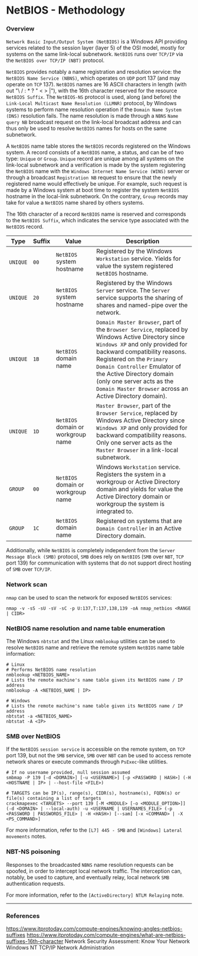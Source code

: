 # NetBIOS - Methodology

### Overview

`Network Basic Input/Output System (NetBIOS)` is a Windows API providing
services related to the session layer (layer 5) of the OSI model, mostly for
systems on the same link-local subnetwork. `NetBIOS` runs over `TCP/IP` via
the `NetBIOS over TCP/IP (NBT)` protocol.

`NetBIOS` provides notably a name registration and resolution service: the
`NetBIOS Name Service (NBNS)`, which operates on `UDP` port 137 (and may
operate on `TCP` 137). `NetBIOS` names are 16 ASCII characters in length (with
out "\ / : * ? " < > |"), with the 16th character reserved for the resource
`NetBIOS Suffix`. The `NetBIOS-NS` protocol is used, along (and before) the
`Link-Local Multicast Name Resolution (LLMNR)` protocol, by Windows systems to
perform name resolution operation if the `Domain Name System (DNS)` resolution
fails. The name resolution is made through a `NBNS` `Name query NB` broadcast
request on the link-local broadcast address and can thus only be used to
resolve `NetBIOS` names for hosts on the same subnetwork.

A `NetBIOS` name table stores the `NetBIOS` records registered on the Windows
system. A record consists of a `NetBIOS` name, a status, and can be of two
type: `Unique` or `Group`. `Unique` record are unique among all systems on the
link-local subnetwork and a verification is made by the system registering the
`NetBIOS` name with the `Windows Internet Name Service (WINS)` server or
through a broadcast `Registration NB` request to ensure that the newly
registered name would effectively be unique. For example, such request is made
by a Windows system at boot time to register the system `NetBIOS` hostname in
the local-link subnetwork. On the contrary, `Group` records may take for value
a `NetBIOS` name shared by others systems.

The 16th character of a record `NetBIOS` name is reserved and corresponds to
the `NetBIOS Suffix`, which indicates the service type associated with the
`NetBIOS` record.

| Type | Suffix | Value | Description |
|------|--------|-------|-------------|
| `UNIQUE` | `00` | `NetBIOS` system hostname | Registered by the Windows `Workstation` service. Yields for value the system registered `NetBIOS` hostname. |
| `UNIQUE` | `20` | `NetBIOS` system hostname |  Registered by the Windows `Server` service. The `Server` service supports the sharing of shares and named-pipe over the network. |
| `UNIQUE` | `1B` | `NetBIOS` domain name | `Domain Master Browser`, part of the `Browser Service`, replaced by Windows Active Directory since `Windows XP` and only provided for backward compatibility reasons. Registered on the `Primary Domain Controller` Emulator of the Active Directory domain (only one server acts as the `Domain Master Browser` across an Active Directory domain). |   
| `UNIQUE` | `1D` | `NetBIOS` domain or workgroup name | `Master Browser`, part of the `Browser Service`,  replaced by Windows Active Directory since `Windows XP` and only provided for backward compatibility reasons. Only one server acts as the `Master Browser` in a link-local subnetwork. |
| `GROUP` | `00` | `NetBIOS` domain or workgroup name | Windows `Workstation` service. Registers the system in a workgroup or Active Directory domain and yields for value the Active Directory domain or workgroup the system is integrated to. |
| `GROUP` | `1C` | `NetBIOS` domain name | Registered on systems that are `Domain Controller` in an Active Directory domain. |

Additionally, while `NetBIOS` is completely independent from the `Server
Message Block (SMB)` protocol, `SMB` does rely on `NetBIOS` (`SMB` over `NBT`,
`TCP` port 139) for communication with systems that do not support direct
hosting of `SMB` over `TCP/IP`.

### Network scan

`nmap` can be used to scan the network for exposed `NetBIOS` services:

```
nmap -v -sS -sU -sV -sC -p U:137,T:137,138,139 -oA nmap_netbios <RANGE | CIDR>
```

### NetBIOS name resolution and name table enumeration

The Windows `nbtstat` and the Linux `nmblookup` utilities can be used to
resolve `NetBIOS` name and retrieve the remote system `NetBIOS` name table
information:

```
# Linux
# Performs NetBIOS name resolution
nmblookup <NETBIOS_NAME>
# Lists the remote machine's name table given its NetBIOS name / IP address
nmblookup -A <NETBIOS_NAME | IP>

# Windows
# Lists the remote machine's name table given its NetBIOS name / IP address
nbtstat -a <NETBIOS_NAME>
nbtstat -A <IP>
```

### SMB over NetBIOS

If the `NetBIOS` `session service` is accessible on the remote system, on
`TCP` port 139, but not the `SMB` service, `SMB` over `NBT` can be used to
access remote network shares or execute commands through `PsExec`-like
utilities.

```
# If no username provided, null session assumed
smbmap -P 139 [-d <DOMAIN>] [-u <USERNAME>] [-p <PASSWORD | HASH>] (-H <HOSTNAME | IP> | --host-file <FILE>)  

# TARGETS can be IP(s), range(s), CIDR(s), hostname(s), FQDN(s) or file(s) containing a list of targets
crackmapexec <TARGETS> --port 139 [-M <MODULE> [-o <MODULE_OPTION>]] (-d <DOMAIN> | --local-auth) -u <USERNAME | USERNAMES_FILE> (-p <PASSWORD | PASSWORDS_FILE> | -H <HASH>) [--sam] [-x <COMMAND> | -X <PS_COMMAND>]
```

For more information, refer to the `[L7] 445 - SMB` and `[Windows] Lateral
movements` notes.

### NBT-NS poisoning

Responses to the broadcasted `NBNS` name resolution requests can be spoofed,
in order to intercept local network traffic. The interception can, notably, be
used to capture, and eventually relay, local network `SMB` authentication
requests.

For more information, refer to the `[ActiveDirectory] NTLM Relaying` note.     

--------------------------------------------------------------------------------

### References

https://www.itprotoday.com/compute-engines/knowing-angles-netbios-suffixes
https://www.itprotoday.com/compute-engines/what-are-netbios-suffixes-16th-character
Network Security Assessment: Know Your Network
Windows NT TCP/IP Network Administration
